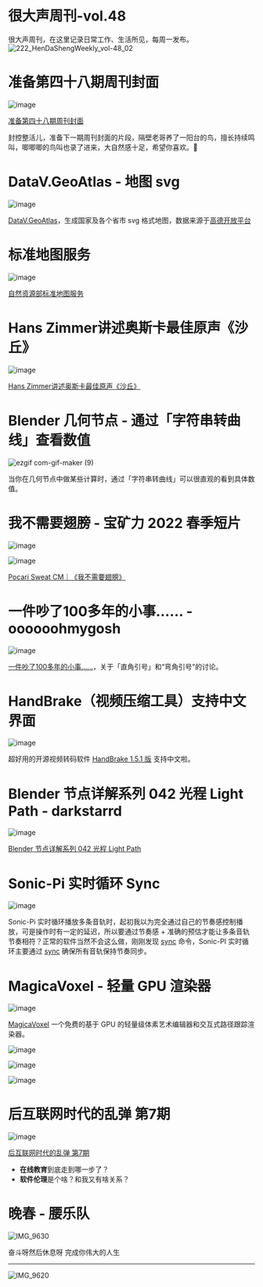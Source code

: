# 很大声周刊-vol.48
很大声周刊，在这里记录日常工作、生活所见，每周一发布。
 ![222_HenDaShengWeekly_vol-48_02](https://user-images.githubusercontent.com/20842136/162612264-189a534d-a95d-420c-95fa-3e73343049d0.png)

# 准备第四十八期周刊封面
![image](https://user-images.githubusercontent.com/20842136/162624295-2f634ded-763b-4a99-9115-1a80a9fb8d93.png)

[准备第四十八期周刊封面](https://www.bilibili.com/video/BV1RS4y1P7Fe?spm_id_from=333.1007.top_right_bar_window_history.content.click)

封控整活儿，准备下一期周刊封面的片段，隔壁老哥养了一阳台的鸟，擅长持续鸣叫，唧唧唧的鸟叫也录了进来，大自然感十足，希望你喜欢。🤗

# DataV.GeoAtlas - 地图 svg
![image](https://user-images.githubusercontent.com/20842136/162614063-c0e1534e-1e1c-4306-aced-10716a574a0f.png)

[DataV.GeoAtlas](http://datav.aliyun.com/portal/school/atlas/area_selector)，生成国家及各个省市 svg 格式地图，数据来源于[高德开放平台](https://lbs.amap.com/api/webservice/guide/api/district?spm=a2crr.b71357980.area-selector.1.578a26c0HpKuzj)

# 标准地图服务
![image](https://user-images.githubusercontent.com/20842136/162614131-aa055812-902b-4780-be40-708feda96557.png)

[自然资源部标准地图服务](http://bzdt.ch.mnr.gov.cn/download.html?superclassName=%25E4%25B8%25AD%25E5%259B%25BD%25E5%2585%25A8%25E5%259B%25BE)

# Hans Zimmer讲述奥斯卡最佳原声《沙丘》
![image](https://user-images.githubusercontent.com/20842136/162614277-6d65ab71-999f-4175-abc3-f6ef64dd20b1.png)

[Hans Zimmer讲述奥斯卡最佳原声《沙丘》](https://weibo.com/1790316693/LmseKbZh6)

# Blender 几何节点 - 通过「字符串转曲线」查看数值
![ezgif com-gif-maker (9)](https://user-images.githubusercontent.com/20842136/162624221-dbe1e8aa-91cc-4dee-9ee1-398bc8c6cb73.gif)

当你在几何节点中做某些计算时，通过「字符串转曲线」可以很直观的看到具体数值。

# 我不需要翅膀 - 宝矿力 2022 春季短片
![image](https://user-images.githubusercontent.com/20842136/162614414-60d71689-8aa9-46c7-a91b-0e90458ec55a.png)

![image](https://user-images.githubusercontent.com/20842136/162614394-a6ec70de-8c18-4d0b-8da7-ce1f38b6d343.png)

[Pocari Sweat CM｜《我不需要翅膀》](https://www.youtube.com/watch?v=tjufDl8JxlE)

# 一件吵了100多年的小事…… - oooooohmygosh
![image](https://user-images.githubusercontent.com/20842136/162614452-c892a8a1-acd7-437a-81e8-773426747688.png)

[一件吵了100多年的小事……](https://www.bilibili.com/video/BV1GY411E7Jr)，关于「直角引号」和“弯角引号”的讨论。

# HandBrake（视频压缩工具）支持中文界面
![image](https://user-images.githubusercontent.com/20842136/162614557-574e1ff4-72b4-4db7-b713-8925e722eaa4.png)

超好用的开源视频转码软件 [HandBrake 1.5.1 版](https://handbrake.fr/) 支持中文啦。

# Blender 节点详解系列 042 光程 Light Path - darkstarrd
![image](https://user-images.githubusercontent.com/20842136/162614620-a663e899-6f64-43fd-8c0b-171f34fb24f4.png)

[Blender 节点详解系列 042 光程 Light Path](https://www.bilibili.com/video/BV1Ap4y1p7TX?spm_id_from=333.880.my_history.page.click)

# Sonic-Pi 实时循环 Sync
![image](https://user-images.githubusercontent.com/20842136/162614666-3051dcd6-9b8f-4a89-aca3-3e3b4d63789c.png)

Sonic-Pi  实时循环播放多条音轨时，起初我以为完全通过自己的节奏感控制播放，可是操作时有一定的延迟，所以要通过节奏感 + 准确的预估才能让多条音轨节奏相符？正常的软件当然不会这么做，刚刚发现 [sync](https://sonic-pi.net/tutorial.html#:~:text=We%20can%20therefore-,sync,-on%20these%20cues) 命令，Sonic-PI 实时循环主要通过 [sync](https://sonic-pi.net/tutorial.html#:~:text=We%20can%20therefore-,sync,-on%20these%20cues) 确保所有音轨保持节奏同步。

# MagicaVoxel - 轻量 GPU 渲染器
![image](https://user-images.githubusercontent.com/20842136/162614786-101d593b-eefe-406f-8b1a-9c59b6c0c7cf.png)

[MagicaVoxel](https://ephtracy.github.io/#ss-carousel_ss) 一个免费的基于 GPU 的轻量级体素艺术编辑器和交互式路径跟踪渲染器。

![image](https://user-images.githubusercontent.com/20842136/162614802-433399fe-ab04-4452-9340-7edcb881c512.png)

![image](https://user-images.githubusercontent.com/20842136/162614807-e1981609-0c8e-4347-8ae9-ee2046389e61.png)

![image](https://user-images.githubusercontent.com/20842136/162614818-7c1c063a-34be-4492-ab98-40695d8b6e84.png)

# 后互联网时代的乱弹 第7期
![image](https://user-images.githubusercontent.com/20842136/162615138-96f59bd7-d77b-4a0e-9326-1332331ca07c.png)

[后互联网时代的乱弹 第7期](https://www.bilibili.com/video/BV1v44y1V7K7?spm_id_from=444.41.list.card_archive.click)
* **在线教育**到底走到哪一步了？
* **软件伦理**是个啥？和我又有啥关系？

# 晚春 - 腰乐队
![IMG_9630](https://user-images.githubusercontent.com/20842136/162615090-4ffc4a39-d93b-4bf0-9533-8b28e8f9e57d.JPG)

奋斗呀然后休息呀
完成你伟大的人生

---
![IMG_9620](https://user-images.githubusercontent.com/20842136/162624361-87f3230e-0762-47c2-9ab7-6c24e0f791a0.jpeg)
